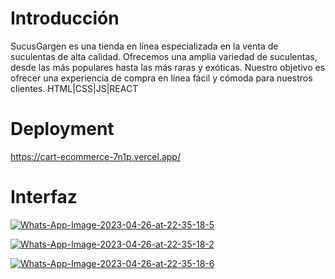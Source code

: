 # Introducción
SucusGargen es una tienda en línea especializada en la venta de suculentas de alta calidad. Ofrecemos una amplia variedad de suculentas, desde las más populares hasta las más raras y exóticas. Nuestro objetivo es ofrecer una experiencia de compra en línea fácil y cómoda para nuestros clientes.
HTML|CSS|JS|REACT




# Deployment

https://cart-ecommerce-7n1p.vercel.app/

# Interfaz
<a href="https://ibb.co/87WMgq9"><img src="https://i.ibb.co/bKS15TX/Whats-App-Image-2023-04-26-at-22-35-18-5.jpg" alt="Whats-App-Image-2023-04-26-at-22-35-18-5" border="0"></a>

<a href="https://ibb.co/4pNHkMg"><img src="https://i.ibb.co/dDKRZ6J/Whats-App-Image-2023-04-26-at-22-35-18-2.jpg" alt="Whats-App-Image-2023-04-26-at-22-35-18-2" border="0"></a>

<a href="https://ibb.co/JBRfnJq"><img src="https://i.ibb.co/989Fn5h/Whats-App-Image-2023-04-26-at-22-35-18-6.jpg" alt="Whats-App-Image-2023-04-26-at-22-35-18-6" border="0"></a>
